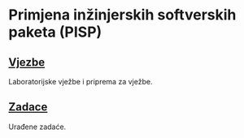 Primjena inžinjerskih softverskih paketa (PISP)
===============================================

## [Vjezbe](./Vjezbe)
Laboratorijske vježbe i priprema za vježbe.

## [Zadace](./Zadace)
Urađene zadaće.
